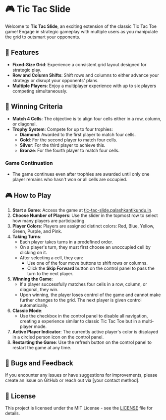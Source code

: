 # 🎮 Tic Tac Slide

Welcome to **Tic Tac Slide**, an exciting extension of the classic Tic Tac Toe game! Engage in strategic gameplay with multiple users as you manipulate the grid to outsmart your opponents.

## 🚀 Features

- **Fixed-Size Grid**: Experience a consistent grid layout designed for strategic play.
- **Row and Column Shifts**: Shift rows and columns to either advance your strategy or disrupt your opponents' plans.
- **Multiple Players**: Enjoy a multiplayer experience with up to six players competing simultaneously.

## 🎉 Winning Criteria

- **Match 4 Cells**: The objective is to align four cells either in a row, column, or diagonal.
- **Trophy System**: Compete for up to four trophies:
  - **Diamond**: Awarded to the first player to match four cells.
  - **Gold**: For the second player to match four cells.
  - **Silver**: For the third player to achieve this.
  - **Bronze**: For the fourth player to match four cells.

### Game Continuation

- The game continues even after trophies are awarded until only one player remains who hasn't won or all cells are occupied.

## 🎮 How to Play

1. **Start a Game**: Access the game at [tic-tac-slide.palashkantikundu.in](https://tic-tac-slide.palashkantikundu.in).
2. **Choose Number of Players**: Use the slider in the topmost row to select how many players are participating.
3. **Player Colors**: Players are assigned distinct colors: Red, Blue, Yellow, Green, Purple, and Pink.
4. **Taking Turns**:
   - Each player takes turns in a predefined order.
   - On a player's turn, they must first choose an unoccupied cell by clicking on it.
   - After selecting a cell, they can:
     - Use one of the four move buttons to shift rows or columns.
     - Click the **Skip Forward** button on the control panel to pass the turn to the next player.
5. **Winning the Game**:
   - If a player successfully matches four cells in a row, column, or diagonal, they win.
   - Upon winning, the player loses control of the game and cannot make further changes to the grid. The next player is given control automatically.
6. **Classic Mode**: 
   - Use the checkbox in the control panel to disable all navigation, creating a experience similar to classic Tic Tac Toe but in a multi-player mode.
7. **Active Player Indicator**: The currently active player's color is displayed in a circled person icon on the control panel.
8. **Restarting the Game**: Use the refresh button on the control panel to restart the game at any time.

## 🐛 Bugs and Feedback
If you encounter any issues or have suggestions for improvements, please create an issue on GitHub or reach out via [your contact method].

## 📄 License
This project is licensed under the MIT License - see the [LICENSE](LICENSE) file for details.


 
